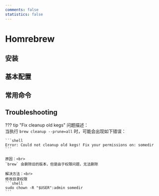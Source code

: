 ```yaml
---
comments: false
statistics: false
---
```


# Homrebrew

## 安装

## 基本配置

## 常用命令

## Troubleshooting

??? tip "Fix cleanup old kegs"
    问题描述：<br>
    当执行 `brew cleanup --prune=all` 时，可能会出现如下错误：

    ```shell
    Error: Could not cleanup old kegs! Fix your permissions on: somedir
    ```

    原因：<br>
    `brew` 会删除旧的版本，但是由于权限问题，无法删除

    解决方法：<br>
    修改目录权限
    ```shell
    sudo chown -R "$USER":admin somedir
    ```
